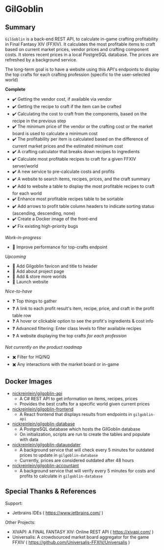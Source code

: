 # GilGoblin

## Summary

`GilGoblin` is a back-end REST API, to calculate in-game crafting profitability in Final Fantasy XIV (FFXIV). It calculates the most profitable items to craft based on current market prices, vendor prices and crafting component costs. It stores recent prices in a local PostgreSQL database. The prices are refreshed by a background service.

The long-term goal is to have a website using this API's endpoints to display the top crafts for each crafting profession (specific to the user-selected world)

**Complete**
* :heavy_check_mark: Getting the vendor cost, if available via vendor
* :heavy_check_mark: Getting the recipe to craft if the item can be crafted
* :heavy_check_mark: Calculating the cost to craft from the components, based on the recipe in the previous step
* :heavy_check_mark: The minimum price of the vendor or the crafting cost or the market board is used to calculate a minimum cost
* :heavy_check_mark: The profitability per item is calculated based on the difference of current market prices and the estimated minimum cost
* :heavy_check_mark: A crafting calculator that breaks down recipes to ingredients
* :heavy_check_mark: Calculate most profitable recipes to craft for a given FFXIV server/world
* :heavy_check_mark: A new service to pre-calculate costs and profits
* :heavy_check_mark: A website to search items, recipes, prices, and the craft summary
* :heavy_check_mark: Add to website a table to display the most profitable recipes to craft for each world
* :heavy_check_mark: Enhance most profitable recipes table to be sortable
* :heavy_check_mark: Add arrows to profit table column headers to indicate sorting status (ascending, descending, none)
* :heavy_check_mark: Create a Docker image of the front-end
* :heavy_check_mark: Fix existing high-priority bugs

*Work-in-progress*
* :hatching_chick: Improve performance for top-crafts endpoint

*Upcoming*
* :egg: Add Gilgoblin favicon and title to header
* :egg: Add about project page
* :egg: Add & store more worlds
* :egg: Launch website

*Nice-to-have*
* :question: Top things to gather
* :question: A link to each profit result's item, recipe, price, and craft in the profit table row
* :question: A hover or clickable option to see the profit's ingredients & cost info
* :question: Advanced filtering: Enter class levels to filter available recipes
* :question: A website displaying the top crafts *for each profession*

*Not currently on the product roadmap*
* :heavy_multiplication_x: Filter for HQ/NQ
* :heavy_multiplication_x: Any interactions with the market board or in-game

## Docker Images

* [nickreinlein/gilgoblin-api](https://hub.docker.com/repository/docker/nickreinlein/gilgoblin-api/general)
  * A C# REST API to get information on items, recipes, prices
  * Provides the best crafts for a specific world given current prices
* [nickreinlein/gilgoblin-frontend](https://hub.docker.com/repository/docker/nickreinlein/gilgoblin-frontend/general)
  * A React frontend that displays results from endpoints in `gilgoblin-api`
* [nickreinlein/gilgoblin-database](https://hub.docker.com/repository/docker/nickreinlein/gilgoblin-database/general)
  * A PostgreSQL database which hosts the GilGoblin database
  * On initialization, scripts are run to create the tables and populate with data
* [nickreinlein/gilgoblin-dataupdater](https://hub.docker.com/repository/docker/nickreinlein/gilgoblin-dataupdater/general)
  * A background service that will check every 5 minutes for outdated prices to update in `gilgoblin-database`
  * Currently, prices are considered outdated after 48 hours
* [nickreinlein/gilgoblin-accountant](https://hub.docker.com/repository/docker/nickreinlein/gilgoblin-accountant/general)
  * A background service that will verify every 5 minutes for costs and profits to calculate in `gilgoblin-database`

## Special Thanks & References
Support:
* Jetbrains IDEs ( https://www.jetbrains.com/ )

Other Projects:
* XIVAPI: A FINAL FANTASY XIV: Online REST API ( https://xivapi.com/ )
* Universalis: A crowdsourced market board aggregator for the game FFXIV ( https://github.com/Universalis-FFXIV/Universalis )
